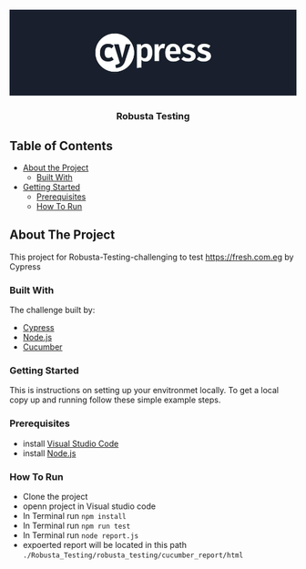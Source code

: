 <!-- PROJECT LOGO -->
<br />
<p align="center">
  <a href="https://github.com/EsraaYousryElalfy/Robusts_Testing">
    <img src="CypressLogo.jpg" alt="Logo">
  </a>
  <h3 align="center">Robusta Testing</h3>

<!-- TABLE OF CONTENTS -->
## Table of Contents

* [About the Project](#about-the-project)
  * [Built With](#built-with)
* [Getting Started](#getting-started)
  * [Prerequisites](#prerequisites)
  * [How To Run](#installation)

<!-- ABOUT THE PROJECT -->

## About The Project

This project for Robusta-Testing-challenging to test https://fresh.com.eg by Cypress

### Built With
The challenge built by:
* [Cypress](https://www.cypress.io/)
* [Node.js](nodejs.org)
* [Cucumber](https://cucumber.io/)

### Getting Started
This is instructions on setting up your envitronmet locally.
To get a local copy up and running follow these simple example steps.

### Prerequisites

* install [Visual Studio Code](https://code.visualstudio.com/Download)
* install [Node.js](nodejs.org)

### How To Run
* Clone the project
* openn project in Visual studio code
* In Terminal run `npm install`
* In Terminal run `npm run test`
* In Terminal run `node report.js`
* expoerted report will be located in this path `./Robusta_Testing/robusta_testing/cucumber_report/html`



